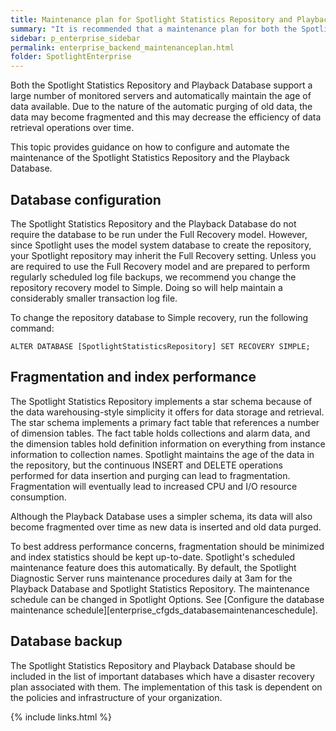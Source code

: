 ```yaml
---
title: Maintenance plan for Spotlight Statistics Repository and Playback Database
summary: "It is recommended that a maintenance plan for both the Spotlight Statistics Repository and the Playback Database is implemented."
sidebar: p_enterprise_sidebar
permalink: enterprise_backend_maintenanceplan.html
folder: SpotlightEnterprise
---
```



Both the Spotlight Statistics Repository and Playback Database support a large number of monitored servers and automatically maintain the age of data available. Due to the nature of the automatic purging of old data, the data may become fragmented and this may decrease the efficiency of data retrieval operations over time.

This topic provides guidance on how to configure and automate the maintenance of the Spotlight Statistics Repository and the Playback Database.

## Database configuration

The Spotlight Statistics Repository and the Playback Database do not require the database to be run under the Full Recovery model. However, since Spotlight uses the model system database to create the repository, your Spotlight repository may inherit the Full Recovery setting. Unless you are required to use the Full Recovery model and are prepared to perform regularly scheduled log file backups, we recommend you change the repository recovery model to Simple. Doing so will help maintain a considerably smaller transaction log file.

To change the repository database to Simple recovery, run the following command:

```
ALTER DATABASE [SpotlightStatisticsRepository] SET RECOVERY SIMPLE;
```

## Fragmentation and index performance

The Spotlight Statistics Repository implements a star schema because of the data warehousing-style simplicity it offers for data storage and retrieval. The star schema implements a primary fact table that references a number of dimension tables. The fact table holds collections and alarm data, and the dimension tables hold definition information on everything from instance information to collection names. Spotlight maintains the age of the data in the repository, but the continuous INSERT and DELETE operations performed for data insertion and purging can lead to fragmentation. Fragmentation will eventually lead to increased CPU and I/O resource consumption.

Although the Playback Database uses a simpler schema, its data will also become fragmented over time as new data is inserted and old data purged.

To best address performance concerns, fragmentation should be minimized and index statistics should be kept up-to-date. Spotlight's scheduled maintenance feature does this automatically. By default, the Spotlight Diagnostic Server runs maintenance procedures daily at 3am for the Playback Database and Spotlight Statistics Repository. The maintenance schedule can be changed in Spotlight Options. See [Configure the database maintenance schedule][enterprise_cfgds_databasemaintenanceschedule].

## Database backup

The Spotlight Statistics Repository and Playback Database should be included in the list of important databases which have a disaster recovery plan associated with them. The implementation of this task is dependent on the policies and infrastructure of your organization.

{% include links.html %}
